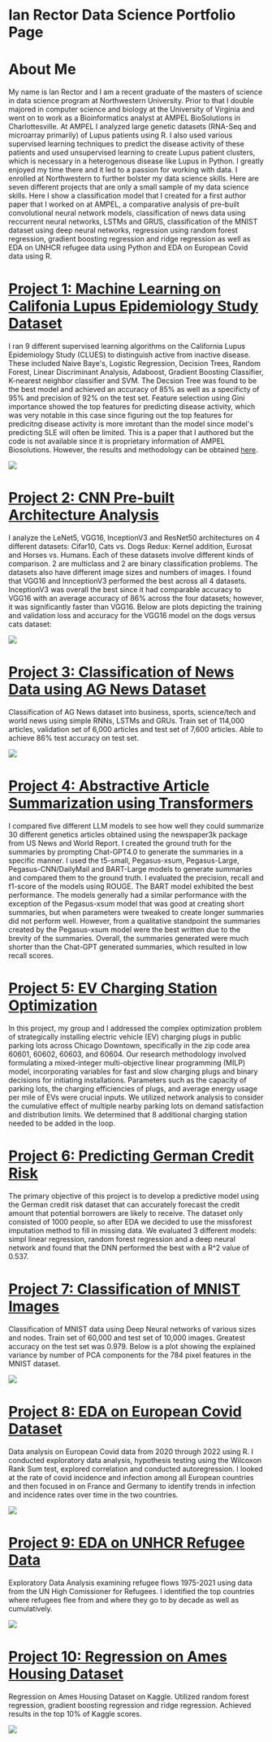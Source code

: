 # Ian Rector Data Science Portfolio Page

# About Me
My name is Ian Rector and I am a recent graduate of the masters of science in data science program at Northwestern University. Prior to that I double majored in computer science and biology at the University of Virginia and went on to work as a Bioinformatics analyst at AMPEL BioSolutions in Charlottesville. At AMPEL I analyzed large genetic datasets (RNA-Seq and microarray primarily) of Lupus patients using R. I also used various supervised learning techniques to predict the disease activity of these patients and used unsupervised learning to create Lupus patient clusters, which is necessary in a heterogenous disease like Lupus in Python. I greatly enjoyed my time there and it led to a passion for working with data. I enrolled at Northwestern to further bolster my data science skills. Here are seven different projects that are only a small sample of my data science skills. Here I show a classification model that I created for a first author paper that I worked on at AMPEL, a comparative analysis of pre-built convolutional neural network models, classification of news data using reccurrent neural networks, LSTMs and GRUS, classification of the MNIST dataset using deep neural networks, regression using random forest regression, gradient boosting regression and ridge regression as well as EDA on UNHCR refugee data using Python and EDA on European Covid data using R.

# [Project 1: Machine Learning on Califonia Lupus Epidemiology Study Dataset](https://github.com/ivr8bt/CLUES-ML)
I ran 9 different supervised learning algorithms on the California Lupus Epidemiology Study (CLUES) to distinguish active from inactive disease. These included Naive Baye's, Logistic Regression, Decision Trees, Random Forest, Linear Discriminant Analysis, Adaboost, Gradient Boosting Classifier, K-nearest neighbor classifier and SVM. The Decsion Tree was found to be the best model and achieved an accuracy of 85% as well as a specificty of 95% and precision of 92% on the test set. Feature selection using Gini importance showed the top features for predicting disease activity, which was very notable in this case since figuring out the top features for predicitng disease activity is more imrotant than the model since model's predicting SLE will often be limited. This is a paper that I authored but the code is not available since it is proprietary information of AMPEL Biosolutions. However, the results and methodology can be obtained [here](https://www.ncbi.nlm.nih.gov/pmc/articles/PMC10503349/).

![](/images/Figure%206.png)

# [Project 2: CNN Pre-built Architecture Analysis](https://github.com/ivr8bt/CNN-Architecture-Analysis)
I analyze the LeNet5, VGG16, InceptionV3 and ResNet50 architectures on 4 different datasets: Cifar10, Cats vs. Dogs Redux: Kernel addition, Eurosat and Horses vs. Humans. Each of these datasets involve different kinds of comparison. 2 are multiclass and 2 are binary classification problems. The datasets also have different image sizes and numbers of images. I found that VGG16 and InnceptionV3 performed the best across all 4 datasets. InceptionV3 was overall the best since it had comparable accuracy to VGG16 with an average accuracy of 86% across the four datasets; however, it was significantly faster than VGG16. Below are plots depicting the training and validation loss and accuracy for the VGG16 model on the dogs versus cats dataset:

![](/images/Training%20Accuracy%20for%20Dogs%20vs%20Cats.png)

# [Project 3: Classification of News Data using AG News Dataset](https://github.com/ivr8bt/AG-News)
Classification of AG News dataset into business, sports, science/tech and world news using simple RNNs, LSTMs and GRUs. Train set of 114,000 articles, validation set of 6,000 articles and test set of 7,600 articles. Able to achieve 86% test accuracy on test set.

![](/images/Results%20Table.png)

# [Project 4: Abstractive Article Summarization using Transformers](https://github.com/ivr8bt/Article-Summarization)
I compared five different LLM models to see how well they could summarize 30 different genetics articles obtained using the newspaper3k package from US News and World Report. I created the ground truth for the summaries by prompting Chat-GPT4.0 to generate the summaries in a specific manner. I used the t5-small, Pegasus-xsum, Pegasus-Large, Pegasus-CNN/DailyMail and BART-Large models to generate summaries and compared them to the ground truth. I evaluated the precision, recall and f1-score of the models using ROUGE. The BART model exhibited the best performance. The models generally had a similar performance with the exception of the Pegasus-xsum model that was good at creating short summaries, but when parameters were tweaked to create longer summaries did not perform well. However, from a qualitative standpoint the summaries created by the Pegasus-xsum model were the best written due to the brevity of the summaries. Overall, the summaries generated were much shorter than the Chat-GPT generated summaries, which resulted in low recall scores.

# [Project 5: EV Charging Station Optimization](https://github.com/ivr8bt/EV-Charging-Station-Optimization)
In this project, my group and I addressed the complex optimization problem of strategically installing electric vehicle (EV) charging plugs in public parking lots across Chicago Downtown, specifically in the zip code area 60601, 60602, 60603, and 60604. Our research methodology involved formulating a mixed-integer multi-objective linear programming (MILP) model, incorporating variables for fast and slow charging plugs and binary decisions for initiating installations. Parameters such as the capacity of parking lots, the charging efficiencies of plugs, and average energy usage per mile of EVs were crucial inputs. We utilized network analysis to consider the cumulative effect of multiple nearby parking lots on demand satisfaction and distribution limits. We determined that 8 additional charging station needed to be added in the loop.

# [Project 6: Predicting German Credit Risk](https://github.com/ivr8bt/German_credit_risk)
The primary objective of this project is to develop a predictive model using the German credit risk dataset that can accurately forecast the credit amount that potential borrowers are likely to receive.
The dataset only consisted of 1000 people, so after EDA we decided to use the missforest imputation method to fill in missing data. We evaluated 3 different models: simpl linear regression, random forest regression and a deep neural network and found that the DNN performed the best with a R^2 value of 0.537.

# [Project 7: Classification of MNIST Images](https://github.com/ivr8bt/MNIST-Classification)
Classification of MNIST data using Deep Neural networks of various sizes and nodes. Train set of 60,000 and test set of 10,000 images. Greatest accuracy on the test set was 0.979. Below is a plot showing the explained variance by number of PCA components for the 784 pixel features in the MNIST dataset.

![](/images/Explained%20Variance%20ratio%20for%20PCA.png)

# [Project 8: EDA on European Covid Dataset](https://github.com/ivr8bt/European-Covid-2020-2022)
Data analysis on European Covid data from 2020 through 2022 using R. I conducted exploratory data analysis, hypothesis testing using the Wilcoxon Rank Sum test, explored correlation and conducted autoregression. I looked at the rate of covid incidence and infection among all European countries and then focused in on France and Germany to identify trends in infection and incidence rates over time in the two countries.

![](/images/Covid%20Deaths%20over%20time.png)

# [Project 9: EDA on UNHCR Refugee Data](https://github.com/ivr8bt/UNHCR-Refugee)
Exploratory Data Analysis examining refugee flows 1975-2021 using data from the UN High Comissioner for Refugees. I identified the top countries where refugees flee from and where they go to by decade as well as cumulatively.

![](/images/Refugees%20by%20country.png)

# [Project 10: Regression on Ames Housing Dataset](https://github.com/ivr8bt/Ames_Kaggle)
Regression on Ames Housing Dataset on Kaggle. Utilized random forest regression, gradient boosting regression and ridge regression. Achieved results in the top 10% of Kaggle scores.

![](/images/Correlation%20Heatmap%20for%20Ames%20Housing.png)
